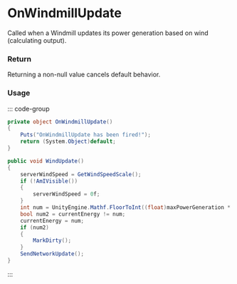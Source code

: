 <Badge type="danger" text="Carbon Compatible"/><Badge type="warning" text="Oxide Compatible"/>
# OnWindmillUpdate
Called when a Windmill updates its power generation based on wind (calculating output).
### Return
Returning a non-null value cancels default behavior.

### Usage
::: code-group
```csharp [Example]
private object OnWindmillUpdate()
{
	Puts("OnWindmillUpdate has been fired!");
	return (System.Object)default;
}
```
```csharp [Source — Assembly-CSharp @ ElectricWindmill]
public void WindUpdate()
{
	serverWindSpeed = GetWindSpeedScale();
	if (!AmIVisible())
	{
		serverWindSpeed = 0f;
	}
	int num = UnityEngine.Mathf.FloorToInt((float)maxPowerGeneration * serverWindSpeed);
	bool num2 = currentEnergy != num;
	currentEnergy = num;
	if (num2)
	{
		MarkDirty();
	}
	SendNetworkUpdate();
}

```
:::
